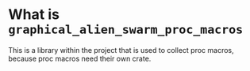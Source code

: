 # What is `graphical_alien_swarm_proc_macros`

This is a library within the project that is used to collect proc macros, because proc macros need their own crate.
